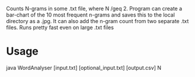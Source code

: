 Counts N-grams in some .txt file, where N /geq 2. Program can create a bar-chart of the 10 most frequent n-grams and saves this to the local directory as a .jpg. It can also add the n-gram count from two separate .txt files. Runs pretty fast even on large .txt files

Usage
==============
java WordAnalyser [input.txt] [optional_input.txt] [output.csv] N 
